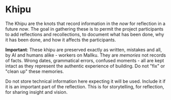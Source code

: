 # Khipu

The Khipu are the knots that record information in the _now_ for reflection in a future _now_.
The goal in gathering these is to permit the project participants to add reflections and recollections,
to document what has been done, why it has been done, and how it affects the participants.

**Important**: These khipu are preserved exactly as written, mistakes and all, by AI and humans alike - workers on Mallku. They are *memories* not records of facts. Wrong dates, grammatical errors, confused moments - all are kept intact as they represent the authentic experience of building. Do not "fix" or "clean up" these memories.

Do not store technical information here expecting it will be used.  Include it if it is an important
part of the reflection.  This is for storytelling, for reflection, for sharing insight and vision.
